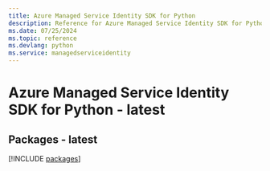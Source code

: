 ```yaml
---
title: Azure Managed Service Identity SDK for Python
description: Reference for Azure Managed Service Identity SDK for Python
ms.date: 07/25/2024
ms.topic: reference
ms.devlang: python
ms.service: managedserviceidentity
---
```

# Azure Managed Service Identity SDK for Python - latest
## Packages - latest
[!INCLUDE [packages](managed-service-identity-index.md)]